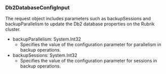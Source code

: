 ### Db2DatabaseConfigInput
The request object includes parameters such as backupSessions and backupParallelism to update the Db2 database properties on the Rubrik cluster.

- backupParallelism: System.Int32
  - Specifies the value of the configuration parameter for parallelism in backup operations.
- backupSessions: System.Int32
  - Specifies the value of the configuration parameter for sessions in backup operations.
